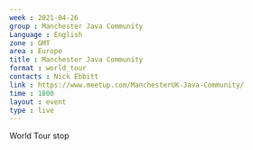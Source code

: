 ```yaml
---
week : 2021-04-26
group : Manchester Java Community
Language : English
zone : GMT
area : Europe
title : Manchester Java Community
format : world_tour
contacts : Nick Ebbitt
link : https://www.meetup.com/ManchesterUK-Java-Community/
time : 1800
layout : event
type : live
---
```

World Tour stop
